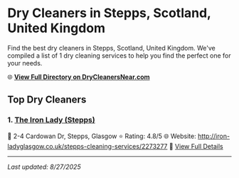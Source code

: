 # Dry Cleaners in Stepps, Scotland, United Kingdom

Find the best dry cleaners in Stepps, Scotland, United Kingdom. We've compiled a list of 1 dry cleaning services to help you find the perfect one for your needs.

🌐 **[View Full Directory on DryCleanersNear.com](https://drycleanersnear.com/city/United%20Kingdom/Scotland/Stepps)**

## Top Dry Cleaners

### 1. [The Iron Lady (Stepps)](https://drycleanersnear.com/dryCleaner/6894094bfa09c6c0709d9b3b/the-iron-lady-stepps)
📍 2-4 Cardowan Dr, Stepps, Glasgow
⭐ Rating: 4.8/5
🌐 Website: http://iron-ladyglasgow.co.uk/stepps-cleaning-services/2273277
🔗 [View Full Details](https://drycleanersnear.com/dryCleaner/6894094bfa09c6c0709d9b3b/the-iron-lady-stepps)


---

*Last updated: 8/27/2025*
